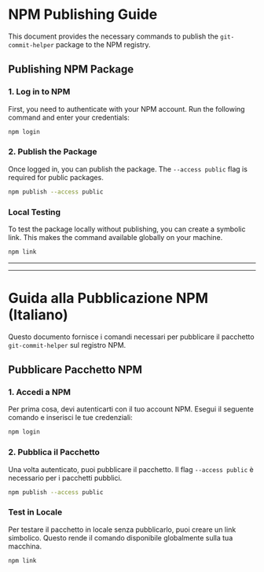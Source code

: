 # NPM Publishing Guide

This document provides the necessary commands to publish the `git-commit-helper` package to the NPM registry.

## Publishing NPM Package

### 1. Log in to NPM

First, you need to authenticate with your NPM account. Run the following command and enter your credentials:

```bash
npm login
```

### 2. Publish the Package

Once logged in, you can publish the package. The `--access public` flag is required for public packages.

```bash
npm publish --access public
```

### Local Testing

To test the package locally without publishing, you can create a symbolic link. This makes the command available globally on your machine.

```bash
npm link
```


---


---

# Guida alla Pubblicazione NPM (Italiano)

Questo documento fornisce i comandi necessari per pubblicare il pacchetto `git-commit-helper` sul registro NPM.

## Pubblicare Pacchetto NPM

### 1. Accedi a NPM

Per prima cosa, devi autenticarti con il tuo account NPM. Esegui il seguente comando e inserisci le tue credenziali:

```bash
npm login
```

### 2. Pubblica il Pacchetto

Una volta autenticato, puoi pubblicare il pacchetto. Il flag `--access public` è necessario per i pacchetti pubblici.

```bash
npm publish --access public
```

### Test in Locale

Per testare il pacchetto in locale senza pubblicarlo, puoi creare un link simbolico. Questo rende il comando disponibile globalmente sulla tua macchina.

```bash
npm link
```


